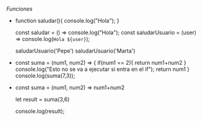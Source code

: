 *Funciones*

* 
    function saludar(){
       console.log("Hola");
    } 

    const saludar = () => console.log("Hola");
    const saludarUsuario = (user) => console.log(`Hola ${user}`);

    saludarUsuario('Pepe')
    saludarUsuario('Marta') 

* 
    const suma = (num1, num2) => {
        if(num1 == 2){
            return num1+num2
       }
       console.log("Esto no se va a ejecutar si entra en el if");
       return num1
    }
    console.log(suma(7,3)); 

* 
    const suma = (num1, num2) => num1+num2

    let result = suma(3,6)

    console.log(result);